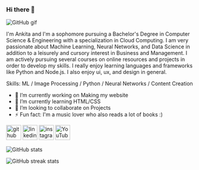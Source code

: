 ### Hi there 👋
![GitHub gif](https://user-images.githubusercontent.com/64346030/98769755-a3b6c500-2406-11eb-87a7-8aaaeaf6e3e4.gif)

I'm Ankita and I'm a sophomore pursuing a Bachelor's Degree in Computer Science & Engineering with a specialization in Cloud Computing. I am very passionate about Machine Learning, Neural Networks, and Data Science in addition to a leisurely and cursory interest in Business and Management. I am actively pursuing several courses on online resources and projects in order to develop my skills. I really enjoy learning languages and frameworks like Python and Node.js. I also enjoy ui, ux, and design in general.

Skills: ML / Image Processing / Python / Neural Networks / Content Creation

- 🔭 I’m currently working on Making my website  
- 🌱 I’m currently learning HTML/CSS 
- 👯 I’m looking to collaborate on Projects 
- ⚡ Fun fact: I'm a music lover who also reads a lot of books :) 


[<img src='https://cdn.jsdelivr.net/npm/simple-icons@3.0.1/icons/github.svg' alt='github' height='40'>](https://github.com/ankitasankars)  [<img src='https://cdn.jsdelivr.net/npm/simple-icons@3.0.1/icons/linkedin.svg' alt='linkedin' height='40'>](https://www.linkedin.com/in/https://www.linkedin.com/in/ankita-k-4b943611a//)  [<img src='https://cdn.jsdelivr.net/npm/simple-icons@3.0.1/icons/instagram.svg' alt='instagram' height='40'>](https://www.instagram.com/ankitakokkera/)  [<img src='https://cdn.jsdelivr.net/npm/simple-icons@3.0.1/icons/youtube.svg' alt='YouTube' height='40'>](https://www.youtube.com/channel/https://www.youtube.com/c/AnkitaKokkera/videos)  

![GitHub stats](https://github-readme-stats.vercel.app/api?username=ankitasankars&show_icons=true&count_private=true)  

![GitHub streak stats](https://github-readme-streak-stats.herokuapp.com/?user=ankitasankars)  

